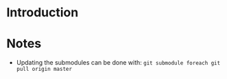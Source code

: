 # Introduction
# Notes
* Updating the submodules can be done with: `git submodule foreach git pull origin master`
